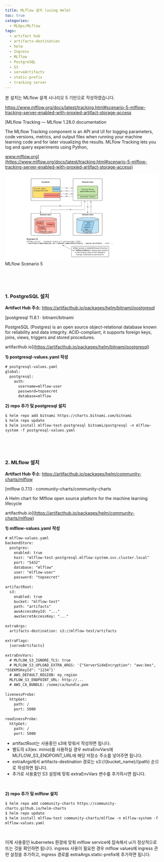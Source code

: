 ```yaml
---
title: MLflow 설치 (using Helm)
toc: true
categories:
  - MLOps/MLflow
tags:
  - artifact hub
  - artifacts-destination
  - helm
  - Ingress
  - MLflow
  - PostgreSQL
  - S3
  - serveArtifacts
  - static-prefix
  - tracking server
---
```


본 설치는 MLflow 설계 시나리오 5 기반으로 작성하였습니다.


<https://www.mlflow.org/docs/latest/tracking.html#scenario-5-mlflow-tracking-server-enabled-with-proxied-artifact-storage-access>


[MLflow Tracking — MLflow 1.28.0 documentation


The MLflow Tracking component is an API and UI for logging parameters, code versions, metrics, and output files when running your machine learning code and for later visualizing the results. MLflow Tracking lets you log and query experiments using Python,


www.mlflow.org](https://www.mlflow.org/docs/latest/tracking.html#scenario-5-mlflow-tracking-server-enabled-with-proxied-artifact-storage-access)
 


![mlflow scenario 5](/assets/images/posts/2022-9-3-tistory-post-100/img-1.png)MLflow Scenario 5




 


 


### **1. PostgreSQL 설치**


**Artifact Hub 주소**: <https://artifacthub.io/packages/helm/bitnami/postgresql>


[postgresql 11.8.1 · bitnami/bitnami


PostgreSQL (Postgres) is an open source object-relational database known for reliability and data integrity. ACID-compliant, it supports foreign keys, joins, views, triggers and stored procedures.


artifacthub.io](https://artifacthub.io/packages/helm/bitnami/postgresql)
 


**1) postgresql-values.yaml 작성**



```
# postgresql-values.yaml
global:
  postgresql:
    auth:
      username=mlflow-user
      password=topsecret
      database=mlflow
```

**2) repo 추가 및 postgresql 설치**



```
$ helm repo add bitnami https://charts.bitnami.com/bitnami
$ helm repo update
$ helm install mlflow-test-postgresql bitnami/postgresql -n mlflow-system -f postgresql-values.yaml
```

 


 


### **2. MLflow 설치**


**Artifact Hub 주소**: <https://artifacthub.io/packages/helm/community-charts/mlflow>


[mlflow 0.7.13 · community-charts/community-charts


A Helm chart for Mlflow open source platform for the machine learning lifecycle


artifacthub.io](https://artifacthub.io/packages/helm/community-charts/mlflow)
 


**1) mlflow-values.yaml 작성**



```
# mlflow-values.yaml
backendStore:
  postgres:
    enabled: true
    host: "mlflow-test-postgresql.mlflow-system.svc.cluster.local"
    port: "5432"
    database: "mlflow"
    user: "mlflow-user"
    password: "topsecret"

artifactRoot:
  s3:
    enabled: true
    bucket: "mlflow-test"
    path: "artifacts"
    awsAccessKeyId: "..."
    awsSecretAccessKey: "..."

extraArgs:
  artifacts-destination: s3://mlflow-test/artifacts

extraFlags:
  [serveArtifacts]

extraEnvVars:
  # MLFLOW_S3_IGNORE_TLS: true
  # MLFLOW_S3_UPLOAD_EXTRA_ARGS: '{"ServerSideEncryption": "aws:kms", "SSEKMSKeyId": "1234"}'
  # AWS_DEFAULT_REGION: my_region
  MLFLOW_S3_ENDPOINT_URL: http://...
  # AWS_CA_BUNDLE: /some/ca/bundle.pem

livenessProbe:
  httpGet:
    path: /
    port: 5000

readinessProbe:
  httpGet:
    path: /
    port: 5000
```

* artifactRoot는 사용중인 s3에 맞춰서 작성하면 됩니다.
* 별도의 s3(ex. minio)를 사용하실 경우 extraEnvVars에 MLFLOW\_S3\_ENDPOINT\_URL에 해당 저장소 주소를 넣어주면 됩니다.
* extraArgs에서 artifacts-destination 경로는 s3://{bucket\_name}/{path} 순으로 작성하면 됩니다.
* 추가로 사용중인 S3 설정에 맞춰 extraEnvVars 변수를 추가하시면 됩니다.


 


**2) repo 추가 및 mlflow 설치**



```
$ helm repo add community-charts https://community-charts.github.io/helm-charts
$ helm repo update
$ helm install mlflow-test community-charts/mlflow -n mlflow-system -f mlflow-values.yaml
```

 


이제 사용중인 kubernetes 환경에 맞춰 mlflow service에 접속해서 ui가 정상적으로 뜨는 것을 확인하면 됩니다. ingress 사용이 필요한 경우 mlflow values에 ingress 관련 설정을 추가하고, ingress 경로를 extraArgs.static-prefix에 추가하면 됩니다.

